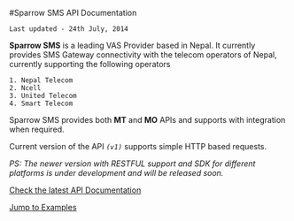 #Sparrow SMS API Documentation

`Last updated - 24th July, 2014`

**Sparrow SMS** is a leading VAS Provider based in Nepal. It currently provides SMS Gateway connectivity with the telecom operators of Nepal, currently supporting the following operators

`1. Nepal Telecom`  
`2. Ncell`  
`3. United Telecom`  
`4. Smart Telecom`  

Sparrow SMS provides both **MT** and **MO** APIs and supports with integration when required.

Current version of the API _`(v1)`_ supports simple HTTP based requests.

_PS: The newer version with RESTFUL support and SDK for different platforms is under development and will be released soon._

[Check the latest API Documentation](documentation)

[Jump to Examples](examples)